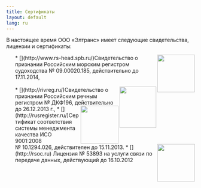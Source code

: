 ```yaml
---
title: Сертификаты
layout: default
lang: ru
---
```

В настоящее время ООО «Элтранс» имеет следующие свидетельства, лицензии и сертификаты:
<ul class="certificates">
*   [<img src="{{ "/images/logo_rs.gif" | relative_url }}" width="100" height="100" align="right" class="right" />](http://www.rs-head.spb.ru/)Свидетельство о признании Российским морским регистром судоходства №&nbsp;09.00020.185, действительно до 17.11.2014,<br><br>
*   [<img src="{{ "/images/logo_riv.gif" | relative_url }}" width="98" height="110" align="right" class="right" />](http://rivreg.ru/)Свидетельство о признании Российским речным регистром №&nbsp;ДКФ196, действительно до 26.12.2013 г.,
*   [<img src="{{ "/images/logo_rusreg.gif" | relative_url }}" width="101" height="101" align="right" class="right" />](http://rusregister.ru/)Сертификат соответствия системы менеджмента качества ИСО 9001:2008 №&nbsp;10.1294.026, действителен до 15.11.2013.
*   [<img src="{{ "/images/logoright.gif" | relative_url }}" width="100" align="right" class="right" />](http://rsoc.ru) Лицензия №&nbsp;53893 на услуги связи по передаче данных, действующий до 16.10.2012
</ul>
